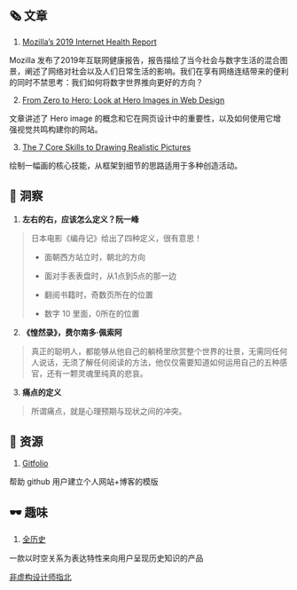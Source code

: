 ##  🗞 文章

1. [Mozilla’s 2019 Internet Health Report](https://internethealthreport.org/2019/)

Mozilla 发布了2019年互联网健康报告，报告描绘了当今社会与数字生活的混合图景，阐述了网络对社会以及人们日常生活的影响。我们在享有网络连结带来的便利的同时不禁思考：我们如何将数字世界推向更好的方向？

2. [From Zero to Hero: Look at Hero Images in Web Design](https://tubikstudio.com/hero-images-in-web-design/?ref=webdesignernews.com)

文章讲述了 Hero image 的概念和它在网页设计中的重要性，以及如何使用它增强视觉共鸣构建你的网站。

3. [The 7 Core Skills to Drawing Realistic Pictures](https://www.scotthyoung.com/blog/2019/04/17/7-realistic-drawing-skills/)

绘制一幅画的核心技能，从框架到细节的思路适用于多种创造活动。

## 💬 洞察

1. **左右的右，应该怎么定义？阮一峰**

> 日本电影《编舟记》给出了四种定义，很有意思！
>
> - 面朝西方站立时，朝北的方向
>
> - 面对手表表盘时，从1点到5点的那一边
>
> - 翻阅书籍时，奇数页所在的位置
>
> - 数字 10 里面，0所在的位置

2. **《惶然录》，费尔南多·佩索阿**

> 真正的聪明人，都能够从他自己的躺椅里欣赏整个世界的壮景，无需同任何人说话，无须了解任何阅读的方法，他仅仅需要知道如何运用自己的五种感官，还有一颗灵魂里纯真的悲哀。

3. **痛点的定义**

> 所谓痛点，就是心理预期与现状之间的冲突。

## 💎 资源

1. [Gitfolio](https://github.com/imfunniee/gitfolio)

帮助 github 用户建立个人网站+博客的模版

## 🕶 趣味

1. [全历史](https://www.allhistory.com/)

一款以时空关系为表达特性来向用户呈现历史知识的产品

[非虚构设计师指北](https://www.yuque.com/lynnete/design)